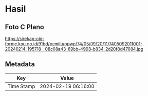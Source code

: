 # Hasil

## Foto C Plano

https://sirekap-obj-formc.kpu.go.id/91bd/pemilu/ppwp/74/05/09/20/11/7405092011001-20240214-195718--08c08a43-69bb-4998-b834-2d20f8d47084.jpg


## Metadata

| Key        | Value               |
| ---------- | ------------------- |
| Time Stamp | 2024-02-19 06:16:00 |




